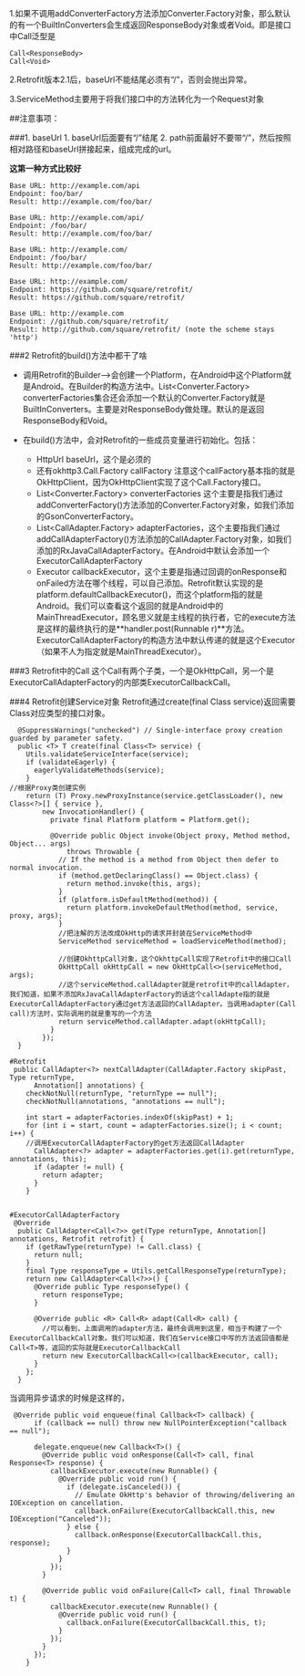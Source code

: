 1.如果不调用addConverterFactory方法添加Converter.Factory对象，那么默认的有一个BuiltInConverters会生成返回ResponseBody对象或者Void。即是接口中Call泛型是

	Call<ResponseBody>
	Call<Void>

2.Retrofit版本2.1后，baseUrl不能结尾必须有“/”，否则会抛出异常。

3.ServiceMethod主要用于将我们接口中的方法转化为一个Request对象


##注意事项：

###1. baseUrl
	1. baseUrl后面要有“/”结尾
	2. path前面最好不要带“/”，然后按照相对路径和baseUrl拼接起来，组成完成的url。


	
**这第一种方式比较好**

	Base URL: http://example.com/api
	Endpoint: foo/bar/
	Result: http://example.com/foo/bar/
	
	Base URL: http://example.com/api/
	Endpoint: /foo/bar/
	Result: http://example.com/foo/bar/
	
	Base URL: http://example.com/
	Endpoint: /foo/bar/
	Result: http://example.com/foo/bar/
	
	Base URL: http://example.com/
	Endpoint: https://github.com/square/retrofit/
	Result: https://github.com/square/retrofit/
		
	Base URL: http://example.com
	Endpoint: //github.com/square/retrofit/
	Result: http://github.com/square/retrofit/ (note the scheme stays 'http')

###2 Retrofit的build()方法中都干了啥
- 调用Retrofit的Builder-->会创建一个Platform，在Android中这个Platform就是Android。在Builder的构造方法中。List<Converter.Factory> converterFactories集合还会添加一个默认的Converter.Factory就是BuiltInConverters。主要是对ResponseBody做处理。默认的是返回ResponseBody和Void。

- 在build()方法中，会对Retrofit的一些成员变量进行初始化。包括：
	- HttpUrl baseUrl，这个是必须的
	- 还有okhttp3.Call.Factory callFactory 注意这个callFactory基本指的就是OkHttpClient，因为OkHttpClient实现了这个Call.Factory接口。
	- List<Converter.Factory> converterFactories 这个主要是指我们通过addConverterFactory()方法添加的Converter.Factory对象，如我们添加的GsonConverterFactory。
	- List<CallAdapter.Factory> adapterFactories，这个主要指我们通过addCallAdapterFactory()方法添加的CallAdapter.Factory对象，如我们添加的RxJavaCallAdapterFactory。在Android中默认会添加一个ExecutorCallAdapterFactory
	- Executor callbackExecutor，这个主要是指通过回调的onResponse和onFailed方法在哪个线程，可以自己添加。Retrofit默认实现的是platform.defaultCallbackExecutor()，而这个platform指的就是Android。我们可以查看这个返回的就是Android中的MainThreadExecutor，顾名思义就是主线程的执行者，它的execute方法是这样的最终执行的是**handler.post(Runnable r)**方法。ExecutorCallAdapterFactory的构造方法中默认传递的就是这个Executor（如果不人为指定就是MainThreadExecutor）。


###3 Retrofit中的Call
这个Call有两个子类，一个是OkHttpCall，另一个是ExecutorCallAdapterFactory的内部类ExecutorCallbackCall。

###4 Retrofit创建Service对象
Retrofit通过create(final Class<T> service)返回需要Class对应类型的接口对象。

	  @SuppressWarnings("unchecked") // Single-interface proxy creation guarded by parameter safety.
	  public <T> T create(final Class<T> service) {
	    Utils.validateServiceInterface(service);
	    if (validateEagerly) {
	      eagerlyValidateMethods(service);
	    }
	//根据Proxy类创建实例
	    return (T) Proxy.newProxyInstance(service.getClassLoader(), new Class<?>[] { service },
	        new InvocationHandler() {
	          private final Platform platform = Platform.get();
	
	          @Override public Object invoke(Object proxy, Method method, Object... args)
	              throws Throwable {
	            // If the method is a method from Object then defer to normal invocation.
	            if (method.getDeclaringClass() == Object.class) {
	              return method.invoke(this, args);
	            }
	            if (platform.isDefaultMethod(method)) {
	              return platform.invokeDefaultMethod(method, service, proxy, args);
	            }
				//把注解的方法改成OkHttp的请求并封装在ServiceMethod中
	            ServiceMethod serviceMethod = loadServiceMethod(method);
				
				//创建OkhttpCall对象，这个OkhttpCall实现了Retrofit中的接口Call
	            OkHttpCall okHttpCall = new OkHttpCall<>(serviceMethod, args);
				//这个serviceMethod.callAdapter就是retrofit中的callAdapter，我们知道，如果不添加RxJavaCallAdapterFactory的话这个callAdapte指的就是ExecutorCallAdapterFactory通过get方法返回的CallAdapter。当调用adapter(Call call)方法时，实际调用的就是重写的一个方法
	            return serviceMethod.callAdapter.adapt(okHttpCall);
	          }
	        });
	  }

	#Retrofit
	 public CallAdapter<?> nextCallAdapter(CallAdapter.Factory skipPast, Type returnType,
	      Annotation[] annotations) {
	    checkNotNull(returnType, "returnType == null");
	    checkNotNull(annotations, "annotations == null");
	
	    int start = adapterFactories.indexOf(skipPast) + 1;
	    for (int i = start, count = adapterFactories.size(); i < count; i++) {
		//调用ExecutorCallAdapterFactory的get方法返回CallAdapter
	      CallAdapter<?> adapter = adapterFactories.get(i).get(returnType, annotations, this);
	      if (adapter != null) {
	        return adapter;
	      }
	    }

	
	#ExecutorCallAdapterFactory
	 @Override
	  public CallAdapter<Call<?>> get(Type returnType, Annotation[] annotations, Retrofit retrofit) {
	    if (getRawType(returnType) != Call.class) {
	      return null;
	    }
	    final Type responseType = Utils.getCallResponseType(returnType);
	    return new CallAdapter<Call<?>>() {
	      @Override public Type responseType() {
	        return responseType;
	      }
	
	      @Override public <R> Call<R> adapt(Call<R> call) {
			//可以看到，上面调用的adapter方法，最终会调用到这里，相当于构建了一个ExecutorCallbackCall对象。我们可以知道，我们在Service接口中写的方法返回值都是Call<T>等，返回的实际就是ExecutorCallbackCall
	        return new ExecutorCallbackCall<>(callbackExecutor, call);
	      }
	    };
	  }

当调用异步请求的时候是这样的，

	 @Override public void enqueue(final Callback<T> callback) {
	      if (callback == null) throw new NullPointerException("callback == null");
	
	      delegate.enqueue(new Callback<T>() {
	        @Override public void onResponse(Call<T> call, final Response<T> response) {
	          callbackExecutor.execute(new Runnable() {
	            @Override public void run() {
	              if (delegate.isCanceled()) {
	                // Emulate OkHttp's behavior of throwing/delivering an IOException on cancellation.
	                callback.onFailure(ExecutorCallbackCall.this, new IOException("Canceled"));
	              } else {
	                callback.onResponse(ExecutorCallbackCall.this, response);
	              }
	            }
	          });
	        }
	
	        @Override public void onFailure(Call<T> call, final Throwable t) {
	          callbackExecutor.execute(new Runnable() {
	            @Override public void run() {
	              callback.onFailure(ExecutorCallbackCall.this, t);
	            }
	          });
	        }
	      });
	    }

